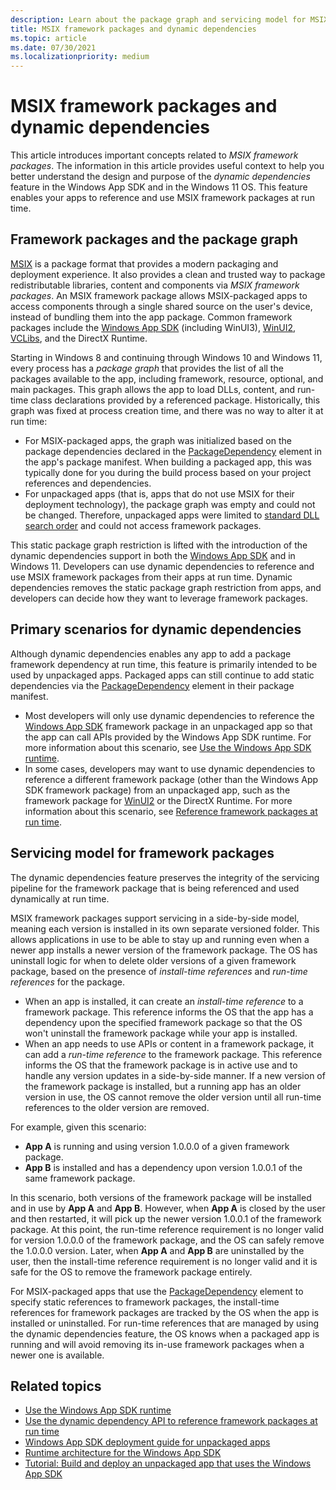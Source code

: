 ```yaml
---
description: Learn about the package graph and servicing model for MSIX framework packages.
title: MSIX framework packages and dynamic dependencies
ms.topic: article
ms.date: 07/30/2021
ms.localizationpriority: medium
---
```


# MSIX framework packages and dynamic dependencies

This article introduces important concepts related to *MSIX framework packages*. The information in this article provides useful context to help you better understand the design and purpose of the *dynamic dependencies* feature in the Windows App SDK and in the Windows 11 OS. This feature enables your apps to reference and use MSIX framework packages at run time.

## Framework packages and the package graph

[MSIX](/windows/msix) is a package format that provides a modern packaging and deployment experience. It also provides a clean and trusted way to package redistributable libraries, content and components via *MSIX framework packages*. An MSIX framework package allows MSIX-packaged apps to access components through a single shared source on the user's device, instead of bundling them into the app package. Common framework packages include the [Windows App SDK](../../../windows-app-sdk/index.md) (including WinUI3), [WinUI2](../../../winui/winui2/index.md), [VCLibs](/troubleshoot/cpp/c-runtime-packages-desktop-bridge), and the DirectX Runtime.

Starting in Windows 8 and continuing through Windows 10 and Windows 11, every process has a *package graph* that provides the list of all the packages available to the app, including framework, resource, optional, and main packages. This graph allows the app to load DLLs, content, and run-time class declarations provided by a referenced package. Historically, this graph was fixed at process creation time, and there was no way to alter it at run time:

- For MSIX-packaged apps, the graph was initialized based on the package dependencies declared in the [PackageDependency](/uwp/schemas/appxpackage/uapmanifestschema/element-packagedependency) element in the app's package manifest. When building a packaged app, this was typically done for you during the build process based on your project references and dependencies.
- For unpackaged apps (that is, apps that do not use MSIX for their deployment technology), the package graph was empty and could not be changed. Therefore, unpackaged apps were limited to [standard DLL search order](/windows/win32/dlls/dynamic-link-library-search-order) and could not access framework packages.

This static package graph restriction is lifted with the introduction of the dynamic dependencies support in both the [Windows App SDK](../../../windows-app-sdk/index.md) and in Windows 11. Developers can use dynamic dependencies to reference and use MSIX framework packages from their apps at run time. Dynamic dependencies removes the static package graph restriction from apps, and developers can decide how they want to leverage framework packages.

## Primary scenarios for dynamic dependencies

Although dynamic dependencies enables any app to add a package framework dependency at run time, this feature is primarily intended to be used by unpackaged apps. Packaged apps can still continue to add static dependencies via the [PackageDependency](/uwp/schemas/appxpackage/uapmanifestschema/element-packagedependency) element in their package manifest.

- Most developers will only use dynamic dependencies to reference the [Windows App SDK](../../../windows-app-sdk/index.md) framework package in an unpackaged app so that the app can call APIs provided by the Windows App SDK runtime. For more information about this scenario, see [Use the Windows App SDK runtime](../../../windows-app-sdk/use-windows-app-sdk-run-time.md).
- In some cases, developers may want to use dynamic dependencies to reference a different framework package (other than the Windows App SDK framework package) from an unpackaged app, such as the framework package for [WinUI2](../../../winui/winui2/index.md) or the DirectX Runtime. For more information about this scenario, see [Reference framework packages at run time](use-the-dynamic-dependency-api.md).

## Servicing model for framework packages

The dynamic dependencies feature preserves the integrity of the servicing pipeline for the framework package that is being referenced and used dynamically at run time.

MSIX framework packages support servicing in a side-by-side model, meaning each version is installed in its own separate versioned folder. This allows applications in use to be able to stay up and running even when a newer app installs a newer version of the framework package. The OS has uninstall logic for when to delete older versions of a given framework package, based on the presence of *install-time references* and *run-time references* for the package.

- When an app is installed, it can create an *install-time reference* to a framework package. This reference informs the OS that the app has a dependency upon the specified framework package so that the OS won't uninstall the framework package while your app is installed.
- When an app needs to use APIs or content in a framework package, it can add a *run-time reference* to the framework package. This reference informs the OS that the framework package is in active use and to handle any version updates in a side-by-side manner. If a new version of the framework package is installed, but a running app has an older version in use, the OS cannot remove the older version until all run-time references to the older version are removed.

For example, given this scenario:

- **App A** is running and using version 1.0.0.0 of a given framework package.
- **App B** is installed and has a dependency upon version 1.0.0.1 of the same framework package.

In this scenario, both versions of the framework package will be installed and in use by **App A** and **App B**. However, when **App A** is closed by the user and then restarted, it will pick up the newer version 1.0.0.1 of the framework package. At this point, the run-time reference requirement is no longer valid for version 1.0.0.0 of the framework package, and the OS can safely remove the 1.0.0.0 version. Later, when **App A** and **App B** are uninstalled by the user, then the install-time reference requirement is no longer valid and it is safe for the OS to remove the framework package entirely.  

For MSIX-packaged apps that use the [PackageDependency](/uwp/schemas/appxpackage/uapmanifestschema/element-packagedependency) element to specify static references to framework packages, the install-time references for framework packages are tracked by the OS when the app is installed or uninstalled. For run-time references that are managed by using the dynamic dependencies feature, the OS knows when a packaged app is running and will avoid removing its in-use framework packages when a newer one is available.

## Related topics

- [Use the Windows App SDK runtime](../../../windows-app-sdk/use-windows-app-sdk-run-time.md)
- [Use the dynamic dependency API to reference framework packages at run time](use-the-dynamic-dependency-api.md)
- [Windows App SDK deployment guide for unpackaged apps](../../../windows-app-sdk/deploy-unpackaged-apps.md)
- [Runtime architecture for the Windows App SDK](../../../windows-app-sdk/deployment-architecture.md)
- [Tutorial: Build and deploy an unpackaged app that uses the Windows App SDK](../../../windows-app-sdk/tutorial-unpackaged-deployment.md)